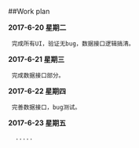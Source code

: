 ##Work plan  

**2017-6-20     星期二**  

     完成所有UI，验证无bug，数据接口逻辑搞清。  
         
**2017-6-21     星期三**

     完成数据接口部分。
     
**2017-6-22	     星期四**

     完善数据接口，bug测试。
     
**2017-6-23	星期五**

      .....
